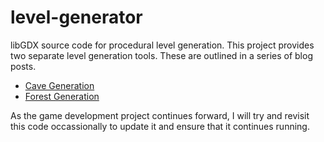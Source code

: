 level-generator
===============

libGDX source code for procedural level generation.  This project provides two separate level generation tools.  These are outlined in a series of blog posts.

* [Cave Generation](http://www.wesley-kerr.com/caves/)
* [Forest Generation](http://www.wesley-kerr.com/forest/)

As the game development project continues forward, I will try and revisit this code occassionally to update it and ensure that it continues running.


